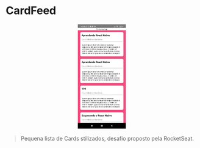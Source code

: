 # CardFeed

<p align="center">
  <img src="screen.jpeg" width="25%"  alt="tela da aplicação">
</p>

> Pequena lista de Cards stilizados, desafio proposto pela RocketSeat.
